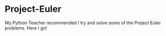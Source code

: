 Project-Euler
=============

My Python Teacher recommended I try and solve some of the Project Euler problems.  Here I go!
